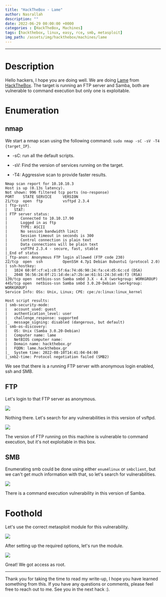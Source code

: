 ```yaml
---
title: "HackTheBox - Lame"
author: Nasrallah
description: ""
date: 2022-06-29 00:00:00 +0000
categories : [HackTheBox, Machines]
tags: [hackthebox, linux, easy, rce, smb, metasploit]
img_path: /assets/img/hackthebox/machines/lame
---
```


<div align="center"> <script src="https://www.hackthebox.eu/badge/565048"></script> </div>

---


# **Description**

Hello hackers, I hope you are doing well. We are doing [Lame](https://app.hackthebox.com/machines/Lame) from [HackTheBox](https://www.hackthebox.com). The target is running an FTP server and Samba, both are vulnerable to command execution but only one is exploitable.

# **Enumeration**

## nmap

We start a nmap scan using the following command: `sudo nmap -sC -sV -T4 {target_IP}`.

- -sC: run all the default scripts.

- -sV: Find the version of services running on the target.

- -T4: Aggressive scan to provide faster results.

```terminal
Nmap scan report for 10.10.10.3   
Host is up (0.13s latency).
Not shown: 996 filtered tcp ports (no-response)
PORT    STATE SERVICE     VERSION
21/tcp  open  ftp         vsftpd 2.3.4
| ftp-syst:                                                                    
|   STAT:                                                                      
| FTP server status:                                                           
|      Connected to 10.10.17.90
|      Logged in as ftp                                                                                                                                       
|      TYPE: ASCII                                                             
|      No session bandwidth limit
|      Session timeout in seconds is 300     
|      Control connection is plain text                                                                                                                       
|      Data connections will be plain text
|      vsFTPd 2.3.4 - secure, fast, stable
|_End of status
|_ftp-anon: Anonymous FTP login allowed (FTP code 230)
22/tcp  open  ssh         OpenSSH 4.7p1 Debian 8ubuntu1 (protocol 2.0)
| ssh-hostkey: 
|   1024 60:0f:cf:e1:c0:5f:6a:74:d6:90:24:fa:c4:d5:6c:cd (DSA)
|_  2048 56:56:24:0f:21:1d:de:a7:2b:ae:61:b1:24:3d:e8:f3 (RSA)
139/tcp open  netbios-ssn Samba smbd 3.X - 4.X (workgroup: WORKGROUP)
445/tcp open  netbios-ssn Samba smbd 3.0.20-Debian (workgroup: WORKGROUP)
Service Info: OSs: Unix, Linux; CPE: cpe:/o:linux:linux_kernel

Host script results:
| smb-security-mode: 
|   account_used: guest
|   authentication_level: user
|   challenge_response: supported
|_  message_signing: disabled (dangerous, but default)
| smb-os-discovery: 
|   OS: Unix (Samba 3.0.20-Debian)
|   Computer name: lame
|   NetBIOS computer name: 
|   Domain name: hackthebox.gr
|   FQDN: lame.hackthebox.gr
|_  System time: 2022-08-10T14:41:04-04:00
|_smb2-time: Protocol negotiation failed (SMB2)

```

We see that there is a running FTP server with anonymous login enabled, ssh and SMB.


## FTP

Let's login to that FTP server as anonymous.

![](1.png)

Nothing there. Let's search for any vulnerabilities in this version of vsftpd.

![](2.png)

The version of FTP running on this machine is vulnerable to command execution, but it's not exploitable in this box.

## SMB

Enumerating smb could be done using either `enum4linux` or `smbclient`, but we can't get much information with that, so let's search for vulnerabilities.

![](3.png)

There is a command execution vulnerability in this version of Samba.

# **Foothold**

Let's use the correct metasploit module for this vulnerability. 

![](4.png)

After setting up the required options, let's run the module.

![](5.png)

Great! We got access as root.

---

Thank you for taking the time to read my write-up, I hope you have learned something from this. If you have any questions or comments, please feel free to reach out to me. See you in the next hack :).